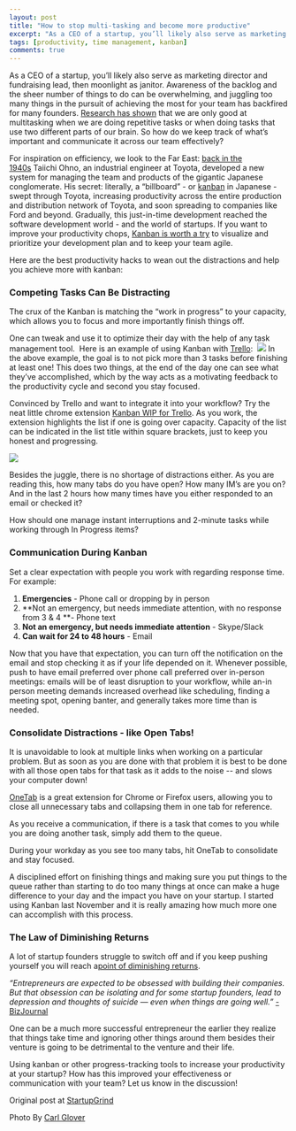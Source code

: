 ```yaml
---
layout: post
title: "How to stop multi-tasking and become more productive"
excerpt: "As a CEO of a startup, you’ll likely also serve as marketing director and fundraising lead, then moonlight as a janitor."
tags: [productivity, time management, kanban]
comments: true
---
```


As a CEO of a startup, you’ll likely also serve as marketing director and fundraising lead, then moonlight as janitor. Awareness of the backlog and the sheer number of things to do can be overwhelming, and juggling too many things in the pursuit of achieving the most for your team has backfired for many founders. [Research has shown](http://www.balcells.com/blog/images/articles/entry558_2465_multitasking.pdf) that we are only good at multitasking when we are doing repetitive tasks or when doing tasks that use two different parts of our brain. So how do we keep track of what’s important and communicate it across our team effectively?

For inspiration on efficiency, we look to the Far East: [back in the 1940s](http://www.toyota-global.com/company/vision_philosophy/toyota_production_system/just-in-time.html) Taiichi Ohno, an industrial engineer at Toyota, developed a new system for managing the team and products of the gigantic Japanese conglomerate. His secret: literally, a “billboard” - or [kanban](https://en.wikipedia.org/wiki/Kanban) in Japanese - swept through Toyota, increasing productivity across the entire production and distribution network of Toyota, and soon spreading to companies like Ford and beyond. Gradually, this just-in-time development reached the software development world - and the world of startups. If you want to improve your productivity chops, [Kanban is worth a try](https://www.atlassian.com/agile/kanban) to visualize and prioritize your development plan and to keep your team agile.

Here are the best productivity hacks to wean out the distractions and help you achieve more with kanban:

### Competing Tasks Can Be Distracting

The crux of the Kanban is matching the “work in progress” to your capacity, which allows you to focus and more importantly finish things off.

One can tweak and use it to optimize their day with the help of any task management tool.  Here is an example of using Kanban with [Trello](https://trello.com/): 
<img src="https://dl.dropboxusercontent.com/u/18139041/Blog/Kanban/trello-1.png" />
In the above example, the goal is to not pick more than 3 tasks before finishing at least one! This does two things, at the end of the day one can see what they’ve accomplished, which by the way acts as a motivating feedback to the productivity cycle and second you stay focused.

Convinced by Trello and want to integrate it into your workflow? Try the neat little chrome extension [Kanban WIP for Trello](https://chrome.google.com/webstore/detail/kanban-wip-for-trello/oekefjibcnongmmmmkdiofgeppfkmdii). As you work, the extension highlights the list if one is going over capacity. Capacity of the list can be indicated in the list title within square brackets, just to keep you honest and progressing.

<img src="https://dl.dropboxusercontent.com/u/18139041/Blog/Kanban/trello2.png" />

Besides the juggle, there is no shortage of distractions either. As you are reading this, how many tabs do you have open? How many IM’s are you on? And in the last 2 hours how many times have you either responded to an email or checked it?

How should one manage instant interruptions and 2-minute tasks while working through In Progress items?

### Communication During Kanban

Set a clear expectation with people you work with regarding response time. For example:

1. **Emergencies** - Phone call or dropping by in person 
2. **Not an emergency, but needs immediate attention, with no response from 3 & 4 **- Phone text 
3. **Not an emergency, but needs immediate attention** - Skype/Slack 
4. **Can wait for 24 to 48 hours** - Email 

Now that you have that expectation, you can turn off the notification on the email and stop checking it as if your life depended on it. Whenever possible, push to have email preferred over phone call preferred over in-person meetings: emails will be of least disruption to your workflow, while an-in person meeting demands increased overhead like scheduling, finding a meeting spot, opening banter, and generally takes more time than is needed.

### Consolidate Distractions - like Open Tabs!

It is unavoidable to look at multiple links when working on a particular problem. But as soon as you are done with that problem it is best to be done with all those open tabs for that task as it adds to the noise -- and slows your computer down!

[OneTab](https://www.one-tab.com/) is a great extension for Chrome or Firefox users, allowing you to close all unnecessary tabs and collapsing them in one tab for reference.

As you receive a communication, if there is a task that comes to you while you are doing another task, simply add them to the queue.

During your workday as you see too many tabs, hit OneTab to consolidate and stay focused.

A disciplined effort on finishing things and making sure you put things to the queue rather than starting to do too many things at once can make a huge difference to your day and the impact you have on your startup. I started using Kanban last November and it is really amazing how much more one can accomplish with this process.

### The Law of Diminishing Returns

A lot of startup founders struggle to switch off and if you keep pushing yourself you will reach a[point of diminishing returns](https://en.wikipedia.org/wiki/Diminishing_returns).

_“Entrepreneurs are expected to be obsessed with building their companies. But that obsession can be isolating and for some startup founders, lead to depression and thoughts of suicide — even when things are going well.”_ [-BizJournal](http://www.bizjournals.com/bizjournals/news/2015/03/22/full-coverage-entrepreneurs-and-depression.html)

One can be a much more successful entrepreneur the earlier they realize that things take time and ignoring other things around them besides their venture is going to be detrimental to the venture and their life.

Using kanban or other progress-tracking tools to increase your productivity at your startup? How has this improved your effectiveness or communication with your team? Let us know in the discussion!

Original post at [StartupGrind](https://www.startupgrind.com/blog/get-more-done-and-have-more-time-with-japans-kanban/)

Photo By [Carl Glover](http://www.flickr.com/photos/34239598@N00/4421336438/)